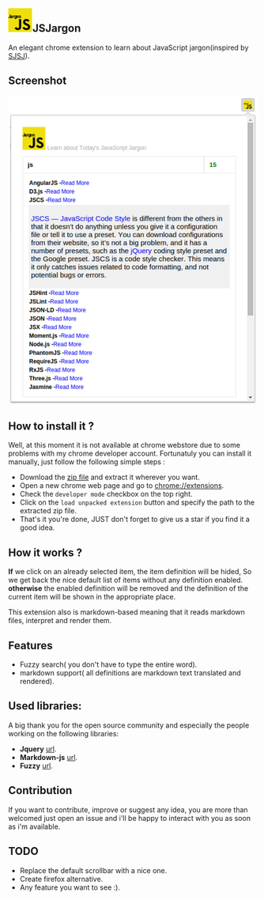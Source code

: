 ## ![](./assets/img/icon48.png)JSJargon
An elegant chrome extension to learn about JavaScript jargon(inspired by [SJSJ](https://github.com/HugoGiraudel/SJSJ)).

## Screenshot
![](./assets/img/screenshot.png)

## How to install it ?
Well, at this moment it is not available at chrome webstore due to some problems with my chrome developer account.
Fortunatuly you can install it manually, just follow the following simple steps :

* Download the [zip file](https://github.com/ismnoiet/JSJargon/archive/v1.0.0.zip) and extract it wherever you want.
* Open a new chrome web page and go to
[chrome://extensions](chrome://extensions).
* Check the ``developer mode`` checkbox on the top right.
* Click on the ``load unpacked extension`` button and specify the path to the extracted zip file.
* That's it you're done, JUST don't forget to give us a star if you find it a good idea.

## How it works ?

**If** we click on an already selected item, the item definition
will be hided,
So we get back the nice default list of items without any definition enabled.
 **otherwise** the enabled definition will be removed and
 the definition of the current item will be shown in the
 appropriate place.

This extension also is markdown-based meaning that it reads markdown files, interpret and render them.

## Features

* Fuzzy search( you don't have to type the entire word).
* markdown support( all definitions are markdown text translated and rendered).

## Used libraries:

A big thank you for the open source community and especially the people working on the following libraries:
* **Jquery** [url](https://code.jquery.com/jquery-2.1.4.min.js).
* **Markdown-js** [url](https://github.com/evilstreak/markdown-js).
* **Fuzzy**  [url](https://github.com/mattyork/fuzzy).

## Contribution
If you want to contribute, improve or suggest any idea,
you are more than welcomed just open an issue and i'll be happy to interact with you as soon as i'm available.

## TODO
* Replace the default scrollbar with a nice one.
* Create firefox alternative.
* Any feature you want to see :).
